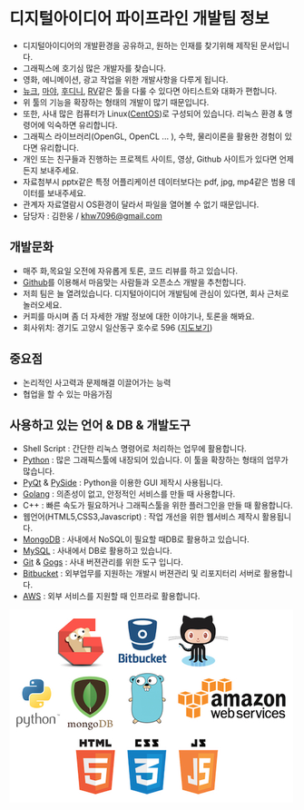 # 디지털아이디어 파이프라인 개발팀 정보
- 디지털아이디어의 개발환경을 공유하고, 원하는 인재를 찾기위해 제작된 문서입니다.
- 그래픽스에 호기심 많은 개발자를 찾습니다.
- 영화, 에니메이션, 광고 작업을 위한 개발사항을 다루게 됩니다.
- [뉴크](https://www.thefoundry.co.uk/products/nuke/), [마야](http://www.autodesk.co.kr/products/maya/overview), [후디니](https://www.sidefx.com), [RV](http://www.tweaksoftware.com/products/rv)같은 툴을 다룰 수 있다면 아티스트와 대화가 편합니다.
- 위 툴의 기능을 확장하는 형태의 개발이 많기 때문입니다.
- 또한, 사내 많은 컴퓨터가 Linux([CentOS](https://www.centos.org))로 구성되어 있습니다. 리눅스 환경 & 명령어에 익숙하면 유리합니다.
- 그래픽스 라이브러리(OpenGL, OpenCL ... ), 수학, 물리이론을 활용한 경험이 있다면 유리합니다.
- 개인 또는 친구들과 진행하는 프로젝트 사이트, 영상, Github 사이트가 있다면 언제든지 보내주세요.
- 자료첨부시 pptx같은 특정 어플리케이션 데이터보다는 pdf, jpg, mp4같은 범용 데이터를 보내주세요.
- 관계자 자료열람시 OS환경이 달라서 파일을 열어볼 수 없기 때문입니다.
- 담당자 : 김한웅 / khw7096@gmail.com

## 개발문화
- 매주 화,목요일 오전에 자유롭게 토론, 코드 리뷰를 하고 있습니다.
- [Github](http://www.github.com)를 이용해서 마음맞는 사람들과 오픈소스 개발을 추천합니다.
- 저희 팀은 늘 열려있습니다. 디지털아이디어 개발팀에 관심이 있다면, 회사 근처로 놀러오세요.
- 커피를 마시며 좀 더 자세한 개발 정보에 대한 이야기나, 토론을 해봐요.
- 회사위치: 경기도 고양시 일산동구 호수로 596 ([지도보기](https://goo.gl/maps/TvhB5sgJ4wF2))

## 중요점
- 논리적인 사고력과 문제해결 이끌어가는 능력
- 협업을 할 수 있는 마음가짐

## 사용하고 있는 언어 & DB & 개발도구
- Shell Script : 간단한 리눅스 명령어로 처리하는 업무에 활용합니다.
- [Python](http://www.python.org) : 많은 그래픽스툴에 내장되어 있습니다. 이 툴을 확장하는 형태의 업무가 많습니다.
- [PyQt](https://riverbankcomputing.com/software/pyqt/intro) & [PySide](https://wiki.qt.io/PySide) : Python을 이용한 GUI 제작시 사용됩니다.
- [Golang](http://www.golang.org) : 의존성이 없고, 안정적인 서비스를 만들 때 사용합니다.
- C++ : 빠른 속도가 필요하거나 그래픽스툴을 위한 플러그인을 만들 때 활용합니다.
- 웹언어(HTML5,CSS3,Javascript) : 작업 개선을 위한 웹서비스 제작시 활용됩니다.
- [MongoDB](https://www.mongodb.com) : 사내에서 NoSQL이 필요할 때DB로 활용하고 있습니다.
- [MySQL](https://www.mysql.com) : 사내에서 DB로 활용하고 있습니다.
- [Git](https://git-scm.com) & [Gogs](https://gogs.io) : 사내 버젼관리를 위한 도구 입니다.
- [Bitbucket](https://bitbucket.org/) : 외부업무를 지원하는 개발시 버젼관리 및 리포지터리 서버로 활용합니다.
- [AWS](https://aws.amazon.com) : 외부 서비스를 지원할 때 인프라로 활용합니다.

![imagetag](images/imagetag.jpg)

